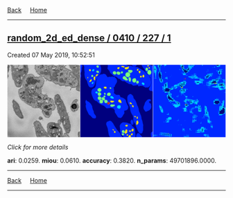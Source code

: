 
[Back](..)&nbsp;&nbsp;&nbsp;&nbsp;&nbsp;[Home](https://leapmanlab.github.io/snapshots)

---

<div class="summary"><a href="1"><h2>random_2d_ed_dense / 0410 / 227 / 1</h2></a><p>Created 07 May 2019, 10:52:51
</p><a href="1"><img src="1/media/summary.png" align="center"></a><p>
<i>Click for more details</i>
</p></div>

**ari**: 0.0259. **miou**: 0.0610. **accuracy**: 0.3820. **n_params**: 49701896.0000. 

---

[Back](..)&nbsp;&nbsp;&nbsp;&nbsp;&nbsp;[Home](https://leapmanlab.github.io/snapshots)

---